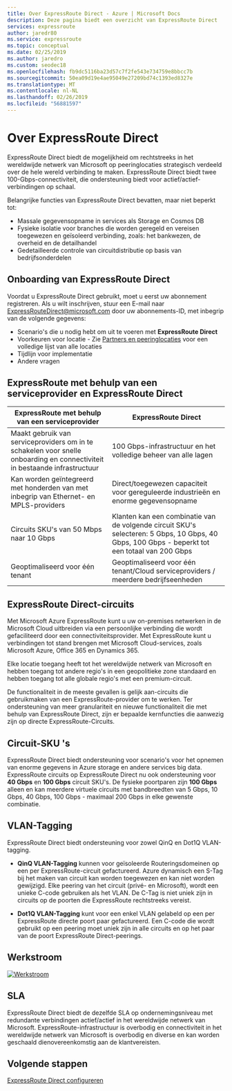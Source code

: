 ```yaml
---
title: Over ExpressRoute Direct - Azure | Microsoft Docs
description: Deze pagina biedt een overzicht van ExpressRoute Direct
services: expressroute
author: jaredr80
ms.service: expressroute
ms.topic: conceptual
ms.date: 02/25/2019
ms.author: jaredro
ms.custom: seodec18
ms.openlocfilehash: fb9dc5116ba23d57c7f2fe543e734759e8bbcc7b
ms.sourcegitcommit: 50ea09d19e4ae95049e27209bd74c1393ed8327e
ms.translationtype: MT
ms.contentlocale: nl-NL
ms.lasthandoff: 02/26/2019
ms.locfileid: "56881597"
---
```

# <a name="about-expressroute-direct"></a>Over ExpressRoute Direct

ExpressRoute Direct biedt de mogelijkheid om rechtstreeks in het wereldwijde netwerk van Microsoft op peeringlocaties strategisch verdeeld over de hele wereld verbinding te maken. ExpressRoute Direct biedt twee 100-Gbps-connectiviteit, die ondersteuning biedt voor actief/actief-verbindingen op schaal.

Belangrijke functies van ExpressRoute Direct bevatten, maar niet beperkt tot:

* Massale gegevensopname in services als Storage en Cosmos DB
* Fysieke isolatie voor branches die worden geregeld en vereisen toegewezen en geïsoleerd verbinding, zoals: het bankwezen, de overheid en de detailhandel
* Gedetailleerde controle van circuitdistributie op basis van bedrijfsonderdelen

## <a name="onboard-to-expressroute-direct"></a>Onboarding van ExpressRoute Direct

Voordat u ExpressRoute Direct gebruikt, moet u eerst uw abonnement registreren. Als u wilt inschrijven, stuur een E-mail naar <ExpressRouteDirect@microsoft.com> door uw abonnements-ID, met inbegrip van de volgende gegevens:

* Scenario's die u nodig hebt om uit te voeren met **ExpressRoute Direct**
* Voorkeuren voor locatie - Zie [Partners en peeringlocaties](expressroute-locations-providers.md) voor een volledige lijst van alle locaties
* Tijdlijn voor implementatie
* Andere vragen

## <a name="expressroute-using-a-service-provider-and-expressroute-direct"></a>ExpressRoute met behulp van een serviceprovider en ExpressRoute Direct

| **ExpressRoute met behulp van een serviceprovider** | **ExpressRoute Direct** | 
| --- | --- |
| Maakt gebruik van serviceproviders om in te schakelen voor snelle onboarding en connectiviteit in bestaande infrastructuur | 100 Gbps-infrastructuur en het volledige beheer van alle lagen
| Kan worden geïntegreerd met honderden van met inbegrip van Ethernet- en MPLS-providers | Direct/toegewezen capaciteit voor gereguleerde industrieën en enorme gegevensopname |
| Circuits SKU's van 50 Mbps naar 10 Gbps | Klanten kan een combinatie van de volgende circuit SKU's selecteren: 5 Gbps, 10 Gbps, 40 Gbps, 100 Gbps - beperkt tot een totaal van 200 Gbps
| Geoptimaliseerd voor één tenant | Geoptimaliseerd voor één tenant/Cloud serviceproviders / meerdere bedrijfseenheden

## <a name="expressroute-direct-circuits"></a>ExpressRoute Direct-circuits

Met Microsoft Azure ExpressRoute kunt u uw on-premises netwerken in de Microsoft Cloud uitbreiden via een persoonlijke verbinding die wordt gefaciliteerd door een connectiviteitsprovider. Met ExpressRoute kunt u verbindingen tot stand brengen met Microsoft Cloud-services, zoals Microsoft Azure, Office 365 en Dynamics 365.  

Elke locatie toegang heeft tot het wereldwijde netwerk van Microsoft en hebben toegang tot andere regio's in een geopolitieke zone standaard en hebben toegang tot alle globale regio's met een premium-circuit.  

De functionaliteit in de meeste gevallen is gelijk aan-circuits die gebruikmaken van een ExpressRoute-provider om te werken. Ter ondersteuning van meer granulariteit en nieuwe functionaliteit die met behulp van ExpressRoute Direct, zijn er bepaalde kernfuncties die aanwezig zijn op directe ExpressRoute-Circuits.

## <a name="circuit-skus"></a>Circuit-SKU 's

ExpressRoute Direct biedt ondersteuning voor scenario's voor het opnemen van enorme gegevens in Azure storage en andere services big data. ExpressRoute circuits op ExpressRoute Direct nu ook ondersteuning voor **40 Gbps** en **100 Gbps** circuit SKU's. De fysieke poortparen zijn **100 Gbps** alleen en kan meerdere virtuele circuits met bandbreedten van 5 Gbps, 10 Gbps, 40 Gbps, 100 Gbps - maximaal 200 Gbps in elke gewenste combinatie. 

## <a name="vlan-tagging"></a>VLAN-Tagging

ExpressRoute Direct biedt ondersteuning voor zowel QinQ en Dot1Q VLAN-tagging.

* **QinQ VLAN-Tagging** kunnen voor geïsoleerde Routeringsdomeinen op een per ExpressRoute-circuit gefactureerd. Azure dynamisch een S-Tag bij het maken van circuit kan worden toegewezen en kan niet worden gewijzigd. Elke peering van het circuit (privé- en Microsoft), wordt een unieke C-code gebruiken als het VLAN. De C-Tag is niet uniek zijn in circuits op de poorten die ExpressRoute rechtstreeks vereist.

* **Dot1Q VLAN-Tagging** kunt voor een enkel VLAN gelabeld op een per ExpressRoute directe poort paar gefactureerd. Een C-code die wordt gebruikt op een peering moet uniek zijn in alle circuits en op het paar van de poort ExpressRoute Direct-peerings.

## <a name="workflow"></a>Werkstroom

[![Werkstroom](./media/expressroute-erdirect-about/workflow1.png)](./media/expressroute-erdirect-about/workflow1.png#lightbox)

## <a name="sla"></a>SLA

ExpressRoute Direct biedt de dezelfde SLA op ondernemingsniveau met redundante verbindingen actief/actief in het wereldwijde netwerk van Microsoft. ExpressRoute-infrastructuur is overbodig en connectiviteit in het wereldwijde netwerk van Microsoft is overbodig en diverse en kan worden geschaald dienovereenkomstig aan de klantvereisten. 

## <a name="next-steps"></a>Volgende stappen

[ExpressRoute Direct configureren](expressroute-howto-erdirect.md)
